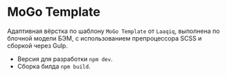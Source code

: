 # MoGo Template

Адаптивная вёрстка по шаблону `MoGo Template` от `Laaqiq`, выполнена по блочной модели БЭМ, с использованием препроцессора SCSS и сборкой через Gulp.

* Версия для разработки `npm dev`.
* Сборка билда `npm build`.
